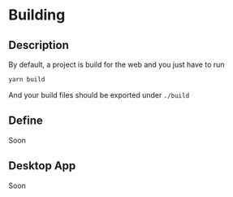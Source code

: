 # Building

## Description

By default, a project is build for the web and you just have to run

```sh
yarn build
```

And your build files should be exported under `./build`

## Define

Soon

## Desktop App

Soon
